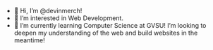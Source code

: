 - 👋 Hi, I’m @devinmerch!
- 👀 I’m interested in Web Development.
- 🌱 I’m currently learning Computer Science at GVSU! I’m looking to deepen my understanding of the web and build websites in the meantime! 
